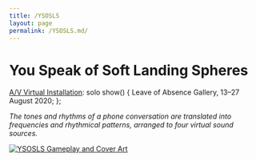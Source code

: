 ```yaml
---
title: /YSOSLS
layout: page
permalink: /YSOSLS.md/
---
```


# You Speak of Soft Landing Spheres
<ins>A/V Virtual Installation</ins>: solo show() { 
  Leave of Absence Gallery, 13–27 August 2020;
};

*The tones and rhythms of a phone conversation are translated into frequencies and rhythmical patterns, arranged to four virtual sound sources.*
  
[<img alt="YSOSLS Gameplay and Cover Art" class="centered-image" src="/vlp1602.github.io/images/ysosls.png" />](https://vimeo.com/451444470)

